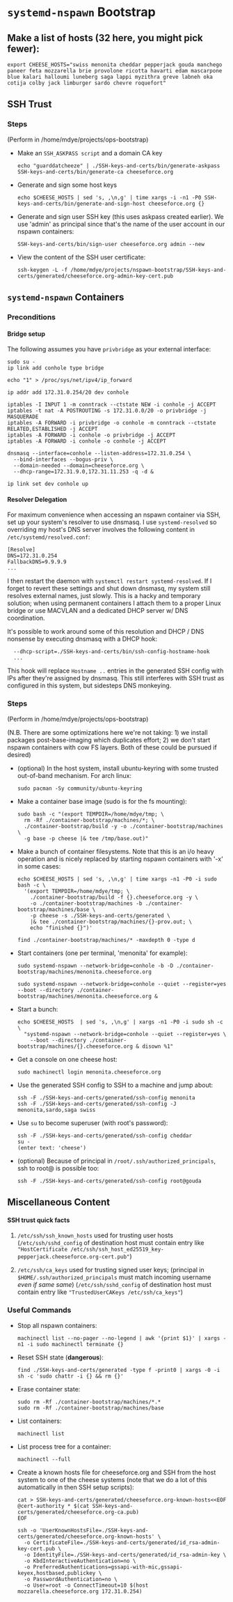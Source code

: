 # `systemd-nspawn` Bootstrap

## Make a list of hosts (32 here, you might pick fewer):

    export CHEESE_HOSTS="swiss menonita cheddar pepperjack gouda manchego paneer feta mozzarella brie provolone ricotta havarti edam mascarpone blue kalari halloumi luneberg saga lappi myzithra greve labneh oka cotija colby jack limburger sardo chevre roquefort"

## SSH Trust

### Steps
(Perform in /home/mdye/projects/ops-bootstrap)

* Make an `SSH_ASKPASS script` and a domain CA key

      echo "guarddatcheeze" | ./SSH-keys-and-certs/bin/generate-askpass
      SSH-keys-and-certs/bin/generate-ca cheeseforce.org

* Generate and sign some host keys

      echo $CHEESE_HOSTS | sed 's, ,\n,g' | time xargs -i -n1 -P0 SSH-keys-and-certs/bin/generate-and-sign-host cheeseforce.org {}

* Generate and sign user SSH key (this uses askpass created earlier). We use 'admin' as principal since that's the name of the user account in our nspawn containers:

      SSH-keys-and-certs/bin/sign-user cheeseforce.org admin --new

* View the content of the SSH user certificate:

      ssh-keygen -L -f /home/mdye/projects/nspawn-bootstrap/SSH-keys-and-certs/generated/cheeseforce.org-admin-key-cert.pub

## `systemd-nspawn` Containers

### Preconditions

#### Bridge setup

The following assumes you have `privbridge` as your external interface:

    sudo su -
    ip link add conhole type bridge

    echo "1" > /proc/sys/net/ipv4/ip_forward

    ip addr add 172.31.0.254/20 dev conhole

    iptables -I INPUT 1 -m conntrack --ctstate NEW -i conhole -j ACCEPT
    iptables -t nat -A POSTROUTING -s 172.31.0.0/20 -o privbridge -j MASQUERADE
    iptables -A FORWARD -i privbridge -o conhole -m conntrack --ctstate RELATED,ESTABLISHED -j ACCEPT
    iptables -A FORWARD -i conhole -o privbridge -j ACCEPT
    iptables -A FORWARD -i conhole -o conhole -j ACCEPT

    dnsmasq --interface=conhole --listen-address=172.31.0.254 \
      --bind-interfaces --bogus-priv \
      --domain-needed --domain=cheeseforce.org \
      --dhcp-range=172.31.9.0,172.31.11.253 -q -d &

    ip link set dev conhole up


#### Resolver Delegation

For maximum convenience when accessing an nspawn container via SSH, set up your system's resolver to use dnsmasq. I use `systemd-resolved` so overriding my host's DNS server involves the following content in `/etc/systemd/resolved.conf`:

    [Resolve]
    DNS=172.31.0.254
    FallbackDNS=9.9.9.9
    ...

I then restart the daemon with `systemctl restart systemd-resolved`. If I forget to revert these settings and shut down dnsmasq, my system still resolves external names, just slowly. This is a hacky and temporary solution; when using permanent containers I attach them to a proper Linux bridge or use MACVLAN and a dedicated DHCP server w/ DNS coordination.

It's possible to work around some of this resolution and DHCP / DNS nonsense by executing dnsmasq with a DHCP hook:

      --dhcp-script=./SSH-keys-and-certs/bin/ssh-config-hostname-hook
      ...

This hook will replace `Hostname ..` entries in the generated SSH config with IPs after they're assigned by dnsmasq. This still interferes with SSH trust as configured in this system, but sidesteps DNS monkeying.

### Steps
(Perform in /home/mdye/projects/ops-bootstrap)

(N.B. There are some optimizations here we're not taking: 1) we install packages post-base-imaging which duplicates effort; 2) we don't start nspawn containers with cow FS layers. Both of these could be pursued if desired)

* (optional) In the host system, install ubuntu-keyring with some trusted out-of-band mechanism. For arch linux:

      sudo pacman -Sy community/ubuntu-keyring

* Make a container base image (sudo is for the fs mounting):


      sudo bash -c "(export TEMPDIR=/home/mdye/tmp; \
        rm -Rf ./container-bootstrap/machines/*; \
        ./container-bootstrap/build -y -o ./container-bootstrap/machines \
        -g base -p cheese |& tee /tmp/base.out)"

* Make a bunch of container filesystems. Note that this is an i/o heavy operation and is nicely replaced by starting nspawn containers with '-x' in some cases:

      echo $CHEESE_HOSTS | sed 's, ,\n,g' | time xargs -n1 -P0 -i sudo bash -c \
        '(export TEMPDIR=/home/mdye/tmp; \
          ./container-bootstrap/build -f {}.cheeseforce.org -y \
          -o ./container-bootstrap/machines -b ./container-bootstrap/machines/base \
          -p cheese -s ./SSH-keys-and-certs/generated \
          |& tee ./container-bootstrap/machines/{}-prov.out; \
          echo "finished {}")'

      find ./container-bootstrap/machines/* -maxdepth 0 -type d

* Start containers (one per terminal, 'menonita' for example):

      sudo systemd-nspawn --network-bridge=conhole -b -D ./container-bootstrap/machines/menonita.cheeseforce.org

      sudo systemd-nspawn --network-bridge=conhole --quiet --register=yes --boot --directory ./container-bootstrap/machines/menonita.cheeseforce.org &

* Start a bunch:

      echo $CHEESE_HOSTS  | sed 's, ,\n,g' | xargs -n1 -P0 -i sudo sh -c \
        "systemd-nspawn --network-bridge=conhole --quiet --register=yes \
          --boot --directory ./container-bootstrap/machines/{}.cheeseforce.org & disown %1"

* Get a console on one cheese host:

      sudo machinectl login menonita.cheeseforce.org

* Use the generated SSH config to SSH to a machine and jump about:

      ssh -F ./SSH-keys-and-certs/generated/ssh-config menonita
      ssh -F ./SSH-keys-and-certs/generated/ssh-config -J menonita,sardo,saga swiss

* Use `su` to become superuser (with root's password):

      ssh -F ./SSH-keys-and-certs/generated/ssh-config cheddar
      su -
      (enter text: 'cheese')

* (optional) Because of principal in `/root/.ssh/authorized_principals`, ssh to root@<machine> is possible too:

      ssh -F ./SSH-keys-and-certs/generated/ssh-config root@gouda

## Miscellaneous Content

#### SSH trust quick facts

1. `/etc/ssh/ssh_known_hosts` used for trusting user hosts
   (`/etc/ssh/sshd_config` of destination host must contain entry like `"HostCertificate /etc/ssh/ssh_host_ed25519_key-pepperjack.cheeseforce.org-cert.pub"`)

1. `/etc/ssh/ca_keys` used for trusting signed user keys; (principal in `$HOME/.ssh/authorized_principals` must match incoming username *even if same same*)
   (`/etc/ssh/sshd_config` of destination host must contain entry like `"TrustedUserCAKeys /etc/ssh/ca_keys"`)

### Useful Commands

* Stop all nspawn containers:

      machinectl list --no-pager --no-legend | awk '{print $1}' | xargs -n1 -i sudo machinectl terminate {}

* Reset SSH state (**dangerous**):

      find ./SSH-keys-and-certs/generated -type f -print0 | xargs -0 -i sh -c 'sudo chattr -i {} && rm {}'

* Erase container state:

      sudo rm -Rf ./container-bootstrap/machines/*.*
      sudo rm -Rf ./container-bootstrap/machines/base

* List containers:

      machinectl list

* List process tree for a container:

      machinectl --full

* Create a known hosts file for cheeseforce.org and SSH from the host system to one of the cheese systems (note that we do a lot of this automatically in then SSH setup scripts):

      cat > SSH-keys-and-certs/generated/cheeseforce.org-known-hosts<<EOF
      @cert-authority * $(cat SSH-keys-and-certs/generated/cheeseforce.org-ca.pub)
      EOF

      ssh -o 'UserKnownHostsFile=./SSH-keys-and-certs/generated/cheeseforce.org-known-hosts' \
        -o CertificateFile=./SSH-keys-and-certs/generated/id_rsa-admin-key-cert.pub \
        -o IdentityFile=./SSH-keys-and-certs/generated/id_rsa-admin-key \
        -o KbdInteractiveAuthentication=no \
        -o PreferredAuthentications=gssapi-with-mic,gssapi-keyex,hostbased,publickey \
        -o PasswordAuthentication=no \
        -o User=root -o ConnectTimeout=10 $(host mozzarella.cheeseforce.org 172.31.0.254)
